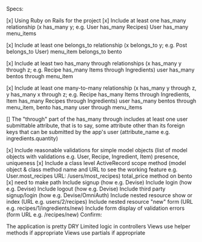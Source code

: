 Specs:

 [x] Using Ruby on Rails for the project
 [x] Include at least one has_many relationship (x has_many y; e.g. User has_many Recipes)
 User has_many menu_items

 [x] Include at least one belongs_to relationship (x belongs_to y; e.g. Post belongs_to User)
 menu_item belongs_to bento

 [x] Include at least two has_many through relationships (x has_many y through z; e.g. Recipe has_many Items through Ingredients)
 user has_many bentos through menu_item

 [x] Include at least one many-to-many relationship (x has_many y through z, y has_many x through z; e.g. Recipe has_many Items through Ingredients, Item has_many Recipes through Ingredients)
 user has_many bentos through menu_item, bento has_many user through menu_items

 [] The "through" part of the has_many through includes at least one user submittable attribute, that is to say, some attribute other than its foreign keys that can be submitted by the app's user (attribute_name e.g. ingredients.quantity)

 [x] Include reasonable validations for simple model objects (list of model objects with validations e.g. User, Recipe, Ingredient, Item)
 presence, uniqueness
 [x] Include a class level ActiveRecord scope method (model object & class method name and URL to see the working feature e.g. User.most_recipes URL: /users/most_recipes)
 total_price method on bento
 [x] need to make path
 Include signup (how e.g. Devise)
 Include login (how e.g. Devise)
 Include logout (how e.g. Devise)
 Include third party signup/login (how e.g. Devise/OmniAuth)
 Include nested resource show or index (URL e.g. users/2/recipes)
 Include nested resource "new" form (URL e.g. recipes/1/ingredients/new)
 Include form display of validation errors (form URL e.g. /recipes/new)
Confirm:

 The application is pretty DRY
 Limited logic in controllers
 Views use helper methods if appropriate
 Views use partials if appropriate
